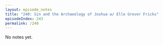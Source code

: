 ```yaml
---
layout: episode_notes
title: "240: Sin and the Archaeology of Joshua w/ Elle Grover Fricks"
episodeIndex: 243
permalink: /240
---
```

No notes yet.
